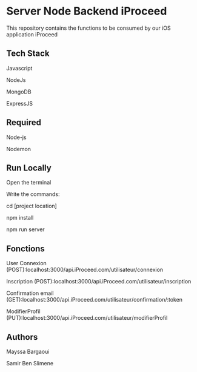 
# Server Node Backend iProceed 

This repository contains the functions to be consumed by our iOS application iProceed
## Tech Stack

Javascript 

NodeJs

MongoDB

ExpressJS
## Required

Node-js

Nodemon
## Run Locally

Open the terminal

Write the commands:

cd [project location]

npm install

npm run server
## Fonctions

User
Connexion (POST):localhost:3000/api.iProceed.com/utilisateur/connexion

Inscription (POST):localhost:3000/api.iProceed.com/utilisateur/inscription

Confirmation email (GET):localhost:3000/api.iProceed.com/utilisateur/confirmation/:token

ModifierProfil (PUT):localhost:3000/api.iProceed.com/utilisateur/modifierProfil

## Authors 
Mayssa Bargaoui 

Samir Ben Slimene 